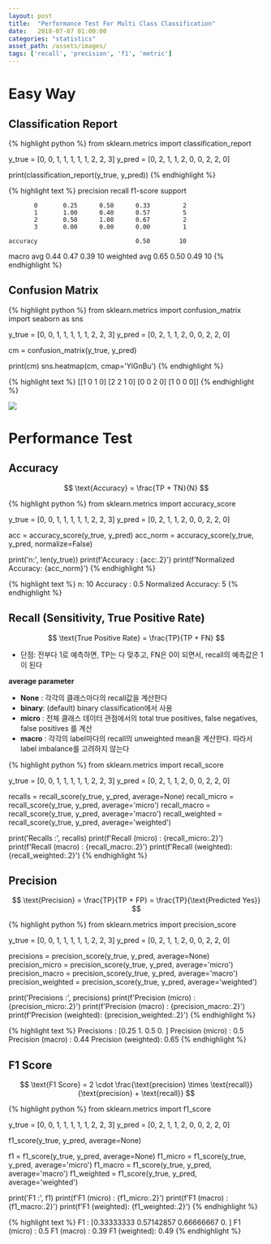 ```yaml
---
layout: post
title:  "Performance Test For Multi Class Classification"
date:   2018-07-07 01:00:00
categories: "statistics"
asset_path: /assets/images/
tags: ['recall', 'precision', 'f1', 'metric']
---
```



# Easy Way

## Classification Report


{% highlight python %}
from sklearn.metrics import classification_report

y_true = [0, 0, 1, 1, 1, 1, 1, 2, 2, 3]
y_pred = [0, 2, 1, 1, 2, 0, 0, 2, 2, 0]

print(classification_report(y_true, y_pred))
{% endhighlight %}


{% highlight text %}
              precision    recall  f1-score   support

           0       0.25      0.50      0.33         2
           1       1.00      0.40      0.57         5
           2       0.50      1.00      0.67         2
           3       0.00      0.00      0.00         1

    accuracy                           0.50        10
   macro avg       0.44      0.47      0.39        10
weighted avg       0.65      0.50      0.49        10
{% endhighlight %}

## Confusion Matrix


{% highlight python %}
from sklearn.metrics import confusion_matrix
import seaborn as sns

y_true = [0, 0, 1, 1, 1, 1, 1, 2, 2, 3]
y_pred = [0, 2, 1, 1, 2, 0, 0, 2, 2, 0]

cm = confusion_matrix(y_true, y_pred)

print(cm)
sns.heatmap(cm, cmap='YlGnBu')
{% endhighlight %}

{% highlight text %}
[[1 0 1 0]
 [2 2 1 0]
 [0 0 2 0]
 [1 0 0 0]]
 {% endhighlight %}
 
 <img src="{{ page.asset_path }}performance-test-confusion.png" class="img-responsive img-rounded img-fluid">
 
# Performance Test
## Accuracy

$$ \text{Accuracy} = \frac{TP + TN}{N} $$

{% highlight python %}
from sklearn.metrics import accuracy_score

y_true = [0, 0, 1, 1, 1, 1, 1, 2, 2, 3]
y_pred = [0, 2, 1, 1, 2, 0, 0, 2, 2, 0]

acc = accuracy_score(y_true, y_pred)
acc_norm = accuracy_score(y_true, y_pred, normalize=False)

print('n:', len(y_true))
print(f'Accuracy           : {acc:.2}')
print(f'Normalized Accuracy: {acc_norm}')
{% endhighlight %}

{% highlight text %}
n: 10
Accuracy           : 0.5
Normalized Accuracy: 5
{% endhighlight %}


## Recall (Sensitivity, True Positive Rate)

$$ \text{True Positive Rate} = \frac{TP}{TP + FN} $$

 - 단점: 전부다 1로 예측하면, TP는 다 맞추고, FN은 0이 되면서, recall의 예측값은 1이 된다


**average parameter**
  - **None**  : 각각의 클래스마다의 recall값을 계산한다
  - **binary**: (default) binary classification에서 사용 
  - **micro** : 전체 클래스 데이터 관점에서의 total true positives, false negatives, false positives 를 계산
  - **macro** : 각각의 label마다의 recall의 unweighted mean을 계산한다. 따라서 label imbalance를 고려하지 않는다
  
  
{% highlight python %}
from sklearn.metrics import recall_score

y_true = [0, 0, 1, 1, 1, 1, 1, 2, 2, 3]
y_pred = [0, 2, 1, 1, 2, 0, 0, 2, 2, 0]


recalls = recall_score(y_true, y_pred, average=None)
recall_micro = recall_score(y_true, y_pred, average='micro')
recall_macro = recall_score(y_true, y_pred, average='macro')
recall_weighted = recall_score(y_true, y_pred, average='weighted')

print('Recalls          :', recalls)
print(f'Recall (micro)   : {recall_micro:.2}')
print(f'Recall (macro)   : {recall_macro:.2}')
print(f'Recall (weighted): {recall_weighted:.2}')
{% endhighlight %}



## Precision

$$ \text{Precision} = \frac{TP}{TP + FP} = \frac{TP}{\text{Predicted Yes}} $$

{% highlight python %}
from sklearn.metrics import precision_score

y_true = [0, 0, 1, 1, 1, 1, 1, 2, 2, 3]
y_pred = [0, 2, 1, 1, 2, 0, 0, 2, 2, 0]

precisions = precision_score(y_true, y_pred, average=None)
precision_micro = precision_score(y_true, y_pred, average='micro')
precision_macro = precision_score(y_true, y_pred, average='macro')
precision_weighted = precision_score(y_true, y_pred, average='weighted')

print('Precisions       :', precisions)
print(f'Precision (micro)   : {precision_micro:.2}')
print(f'Precision (macro)   : {precision_macro:.2}')
print(f'Precision (weighted): {precision_weighted:.2}')
{% endhighlight %}

{% highlight text %}
Precisions       : [0.25 1.   0.5  0.  ]
Precision (micro)   : 0.5
Precision (macro)   : 0.44
Precision (weighted): 0.65
{% endhighlight %}


## F1 Score

$$ \text{F1 Score} = 2 \cdot
\frac{\text{precision} \times \text{recall}}{\text{precision} + \text{recall}} $$

{% highlight python %}
from sklearn.metrics import f1_score

y_true = [0, 0, 1, 1, 1, 1, 1, 2, 2, 3]
y_pred = [0, 2, 1, 1, 2, 0, 0, 2, 2, 0]

f1_score(y_true, y_pred, average=None)

f1 = f1_score(y_true, y_pred, average=None)
f1_micro = f1_score(y_true, y_pred, average='micro')
f1_macro = f1_score(y_true, y_pred, average='macro')
f1_weighted = f1_score(y_true, y_pred, average='weighted')

print('F1       :', f1)
print(f'F1 (micro)   : {f1_micro:.2}')
print(f'F1 (macro)   : {f1_macro:.2}')
print(f'F1 (weighted): {f1_weighted:.2}')
{% endhighlight %}

{% highlight text %}
F1       : [0.33333333 0.57142857 0.66666667 0.        ]
F1 (micro)   : 0.5
F1 (macro)   : 0.39
F1 (weighted): 0.49
{% endhighlight %}